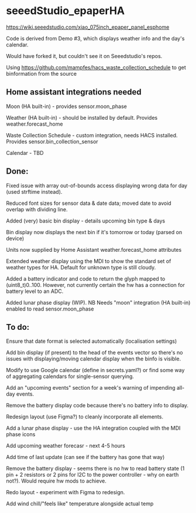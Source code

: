 # seeedStudio_epaperHA

https://wiki.seeedstudio.com/xiao_075inch_epaper_panel_esphome

Code is derived from Demo #3, which displays weather info and the day's calendar.

Would have forked it, but couldn't see it on Seeedstudio's repos.

Using https://github.com/mampfes/hacs_waste_collection_schedule to get binformation from the source

## Home assistant integrations needed

Moon (HA built-in) - provides sensor.moon_phase

Weather (HA built-in) - should be installed by default.  Provides weather.forecast_home

Waste Collection Schedule - custom integration, needs HACS installed.  Provides sensor.bin_collection_sensor

Calendar - TBD

## Done:

Fixed issue with array out-of-bounds access displaying wrong data for day (used strftime instead).

Reduced font sizes for sensor data & date data; moved date to avoid overlap with dividing line.

Added (very) basic bin display - details upcoming bin type & days

Bin display now displays the next bin if it's tomorrow or today (parsed on device)

Units now supplied by Home Assistant weather.forecast_home attributes

Extended weather display using the MDI to show the standard set of weather types for HA.  Default for unknown type is still cloudy.

Added a battery indicator and code to return the glyph mapped to (uint8_t)0..100.  However, not currently certain the hw has a connection for battery level to an ADC. 

Added lunar phase display (WIP).  NB Needs "moon" integration (HA built-in) enabled to read sensor.moon_phase

## To do:

Ensure that date format is selected automatically (localisation settings)

Add bin display (if present) to the head of the events vector so there's no issues with displaying/moving calendar display when the binfo is visible.

Modify to use Google calendar (define in secrets.yaml?) or find some way of aggregating calendars for single-sensor querying.

Add an "upcoming events" section for a week's warning of impending all-day events.

Remove the battery display code because there's no battery info to display.

Redesign layout (use Figma?) to cleanly incorporate all elements.

Add a lunar phase display - use the HA integration coupled with the MDI phase icons

Add upcoming weather forecasr - next 4-5 hours

Add time of last update (can see if the battery has gone that way)

Remove the battery display - seems there is no hw to read battery state (1 pin + 2 resistors or 2 pins for I2C to the power controller - why on earth not?).  Would require hw mods to achieve.

Redo layout - experiment with Figma to redesign.

Add wind chill/"feels like" temperature alongside actual temp
